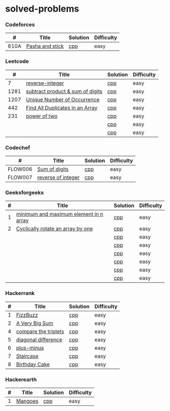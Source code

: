 # solved-problems

### Codeforces
| # | Title | Solution | Difficulty |
|---| ----- | -------- | ---------- |
|610A|[Pasha and stick](https://codeforces.com/contest/610/problem/A)|[cpp](./Codeforces/610a.cpp)|easy|

### Leetcode
| # | Title | Solution | Difficulty |
|---| ----- | -------- | ---------- |
|7|[reverse-integer](https://leetcode.com/problems/reverse-integer/)|[cpp](./Leetcode/7.cpp)|easy|
|1281|[subtract product & sum of digits](https://leetcode.com/problems/subtract-the-product-and-sum-of-digits-of-an-integer/)|[cpp](./Leetcode/1281.cpp**)|easy|
|1207|[Unique Number of Occurrence](https://leetcode.com/problems/unique-number-of-occurrences/)|[cpp](./Leetcode/1207.cpp)|easy|
|442|[Find All Duplicates in an Array](https://leetcode.com/problems/find-all-duplicates-in-an-array/)|[cpp](./Leetcode/442.cpp)|easy|
|231|[power of two](https://leetcode.com/problems/power-of-two/)|[cpp](./Leetcode/231.cpp)|easy|
||[]()|[cpp]()|easy|
||[]()|[cpp]()|easy|

### Codechef
| # | Title | Solution | Difficulty |
|---| ----- | -------- | ---------- |
|FLOW006|[Sum of digits](https://www.codechef.com/problems/FLOW006)|[cpp](./Codechef/flow006.cpp)|easy|
|FLOW007|[reverse of integer](https://www.codechef.com/LRNDSA01/problems/FLOW007)|[cpp](./Codechef/flow007.cpp)|easy|
### Geeksforgeeks
| # | Title | Solution | Difficulty |
|---| ----- | -------- | ---------- |
|1|[minimum and maximum element in n array](https://practice.geeksforgeeks.org/problems/find-minimum-and-maximum-element-in-an-array4428/1/)|[cpp](./Geeksforgeeks/minmaxElemArray.cpp)|easy|
|2|[Cyclically rotate an array by one](https://practice.geeksforgeeks.org/problems/cyclically-rotate-an-array-by-one2614/1/?page=1&category[]=Arrays&curated[]=2&sortBy=submissions#problems)|[cpp](./Geeksforgeeks/cyclicrotateArrayByOne.cpp)|easy|
||[]()|[cpp](./Geeksforgeeks/)|easy|
||[]()|[cpp](./Geeksforgeeks/)|easy|
||[]()|[cpp](./Geeksforgeeks/)|easy|
||[]()|[cpp]()|easy|
||[]()|[cpp]()|easy|
||[]()|[cpp]()|easy|

### Hackerrank
| # | Title | Solution | Difficulty |
|---| ----- | -------- | ---------- |
|1|[FizzBuzz](https://www.hackerrank.com/challenges/fizzbuzz/problem)|[cpp](./Hackerrank/fizzbuzz.cpp)|easy|
|2|[A Very Big Sum](https://www.hackerrank.com/challenges/a-very-big-sum/problem)|[cpp](./Hackerrank/simplearrsum.cpp)|easy|
|4|[compare the triplets](hackerrank.com/challenges/compare-the-triplets/problem)|[cpp](./Hackerrank/compareTriplets.cpp)|easy|
|5|[diagonal difference](https://www.hackerrank.com/challenges/diagonal-difference/problem)|[cpp](./Hackerrank/diagonalDifference.cpp)|easy|
|6|[plus-minus](https://www.hackerrank.com/challenges/plus-minus/problem)|[cpp](./Hackerrank/plusMinus.cpp)|easy|
|7|[Staircase](https://www.hackerrank.com/challenges/staircase/problem)|[cpp](./Hackerrank/staircase.cpp)|easy|
|8|[Birthday Cake](https://www.hackerrank.com/challenges/birthday-cake-candles/problem)|[cpp](./Hackerrank/birthdayCake.cpp)|easy|


### Hackerearth
| # | Title | Solution | Difficulty |
|---| ----- | -------- | ---------- |
|1|[Mangoes](https://www.hackerearth.com/problem/algorithm/mangoes/)|[cpp](./Hackerearth/mangoes.cpp)|easy|
